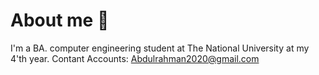 # About me 👋


I'm a BA. computer engineering student at The National University at my 4'th year.
Contant Accounts: Abdulrahman2020@gmail.com

